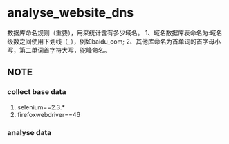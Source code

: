 # analyse_website_dns

数据库命名规则（重要），用来统计含有多少域名。
1、域名数据库表命名为:域名级数之间使用下划线（_），例如baidu_com;
2、其他库命名为首单词的首字母小写，第二单词首字符大写，驼峰命名。


## NOTE
### collect base data
1. selenium==2.3.*
2. firefoxwebdriver==46

### analyse data

